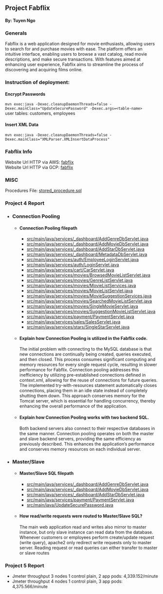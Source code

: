 ## Project Fabflix

#### By: Tuyen Ngo

### Generals
Fabflix is a web application designed for movie enthusiasts, allowing users 
to search for and purchase movies with ease. The platform offers an intuitive 
interface, enabling users to browse a vast catalog, read movie descriptions, 
and make secure transactions. With features aimed at enhancing user experience, 
Fabflix aims to streamline the process of discovering and acquiring films online.

### Instruction of deployment:

  #### Encrypt Passwords
  ```mvn exec:java -Dexec.cleanupDaemonThreads=false -Dexec.mainClass="UpdateSecurePassword" -Dexec.args=<table-name>```  
  user tables: customers, employees
  
  #### Insert XML Data
  ```mvn exec:java -Dexec.cleanupDaemonThreads=false -Dexec.mainClass="XMLParser.XMLInsertDataProcess"```


### Fabflix Info
Website Url HTTP via AWS: <a href="add-your-cloud-ip">fabflix</a>    
Website Url HTTP via GCP: <a href="add-your-cloud-ip">fabflix</a>

### MISC
Procedures File: <a href="https://github.com/minhngo3818/blob/main/scripts/stored_procedure.sql">stored_procedure.sql</a>


### Project 4 Report

- ### Connection Pooling
    - #### Connection Pooling filepath
      
      - <a href="https://github.com/minhngo3818/blob/main/src/main/java/services/_dashboard/AddGenreDbServlet.java">src/main/java/services/_dashboard/AddGenreDbServlet.java</a>
      - <a href="https://github.com/minhngo3818/blob/main/src/main/java/services/_dashboard/AddMovieDbServlet.java">src/main/java/services/_dashboard/AddMovieDbServlet.java</a>
      - <a href="https://github.com/minhngo3818/blob/main/src/main/java/services/_dashboard/AddStarDbServlet.java">src/main/java/services/_dashboard/AddStarDbServlet.java</a>
      - <a href="https://github.com/minhngo3818/blob/main/src/main/java/services/_dashboard/MetadataDbServlet.java">src/main/java/services/_dashboard/MetadataDbServlet.java</a>
      - <a href="https://github.com/minhngo3818/blob/main/src/main/java/services/auth/EmployeeLoginServlet.java">src/main/java/services/auth/EmployeeLoginServlet.java</a>
      - <a href="https://github.com/minhngo3818/blob/main/src/main/java/services/auth/LoginServlet">src/main/java/services/auth/LoginServlet.java</a>
      - <a href="https://github.com/minhngo3818/blob/main/src/main/java/services/cart/CarServlet.java">src/main/java/services/cart/CarServlet.java</a>
      - <a href="https://github.com/minhngo3818/blob/main/src/main/java/services/movies/BrowsedMovieListServlet.java">src/main/java/services/movies/BrowsedMovieListServlet.java</a>
      - <a href="https://github.com/minhngo3818/blob/main/src/main/java/services/movies/GenreListServlet.java">src/main/java/services/movies/GenreListServlet.java</a>
      - <a href="https://github.com/minhngo3818/blob/main/src/main/java/services/movies/MovieListServices.java">src/main/java/services/movies/MovieListServices.java</a>
      - <a href="https://github.com/minhngo3818/blob/main/src/main/java/services/movies/MovieListServlet.java">src/main/java/services/movies/MovieListServlet.java</a>
      - <a href="https://github.com/minhngo3818/blob/main/src/main/java/services/movies/MovieSuggestionServices.java">src/main/java/services/movies/MovieSuggestionServices.java</a>
      - <a href="https://github.com/minhngo3818/blob/main/src/main/java/services/movies/SearchedMovieListServlet.java">src/main/java/services/movies/SearchedMovieListServlet.java</a>
      - <a href="https://github.com/minhngo3818/blob/main/src/main/java/services/movies/SingleMovieServlet.java">src/main/java/services/movies/SingleMovieServlet.java</a>
      - <a href="https://github.com/minhngo3818/blob/main/src/main/java/services/movies/SuggestionMovieListServlet.java">src/main/java/services/movies/SuggestionMovieListServlet.java</a>
      - <a href="https://github.com/minhngo3818/blob/main/src/main/java/services/payment/PaymentServlet.java">src/main/java/services/payment/PaymentServlet.java</a>
      - <a href="https://github.com/minhngo3818/blob/main/src/main/java/services/sales/SalesServlet.java">src/main/java/services/sales/SalesServlet.java</a>
      - <a href="https://github.com/minhngo3818/blob/main/src/main/java/services/stars/SingleStarServlet.java">src/main/java/services/stars/SingleStarServlet.java</a>

    - #### Explain how Connection Pooling is utilized in the Fabflix code.

        The initial problem with connecting to the MySQL database is that new 
        connections are continually being created, queries executed, and then closed. 
        This process consumes significant computing and memory resources for every single request cycle, 
        resulting in slower performance for Fabflix. Connection pooling addresses this inefficiency by 
        utilizing pre-established connections defined in context.xml, allowing for the reuse of connections 
        for future queries. The implemented try-with-resources statement automatically closes connections, 
        placing them in an idle state instead of completely shutting them down. This approach conserves memory 
        for the Tomcat server, which is essential for handling concurrency, 
        thereby enhancing the overall performance of the application.
  
    - #### Explain how Connection Pooling works with two backend SQL.

        Both backend servers also connect to their respective databases in the same manner. Connection pooling operates on 
        both the master and slave backend servers, providing the same efficiency as previously described. 
        This enhances the application’s performance and conserves memory resources on each individual server.

- ### Master/Slave
  - ####  Master/Slave SQL filepath

    - <a href="https://github.com/minhngo3818/blob/main/src/main/java/services/_dashboard/AddGenreDbServlet.java">src/main/java/services/_dashboard/AddGenreDbServlet.java</a>
    - <a href="https://github.com/minhngo3818/blob/main/src/main/java/services/_dashboard/AddMovieDbServlet.java">src/main/java/services/_dashboard/AddMovieDbServlet.java</a>
    - <a href="https://github.com/minhngo3818/blob/main/src/main/java/services/_dashboard/AddStarDbServlet.java">src/main/java/services/_dashboard/AddStarDbServlet.java</a>
    - <a href="https://github.com/minhngo3818/blob/main/src/main/java/services/payment/PaymentServlet.java">src/main/java/services/payment/PaymentServlet.java</a>
    - <a href="https://github.com/minhngo3818/blob/main/src/main/java/UpdateSecurePassword.java">src/main/java/UpdateSecurePassword.java</a>
  
  - #### How read/write requests were routed to Master/Slave SQL?
      The main web application read and writes also mirror to master instance, but only slave instance can read data from the database. Whenever customers or employees perform create/update request (write query), apache2 only 
  redirect write requests only to master server. Reading request or read queries can either transfer to master or slave routes

### Project 5 Report
- Jmeter throughput 3 nodes 1 control plain, 2 app pods: 4,339.152/minute
- Jmeter throughput 4 nodes 1 control plain, 3 app pods: 4,375.566/minute